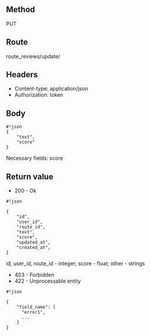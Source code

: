 ## Method ##

PUT

## Route ##

route_reviews/update/<id>

## Headers ##

* Content-type: application/json
* Authorization: token

## Body ##

```
#!json
{
    "text",
    "score"
}
```  

Necessary fields: score

## Return value ##

* 200 - Ok

```
#!json

{
    "id",
    "user_id",
    "route_id",
    "text",
    "score",
    "updated_at",
    "created_at",
}

```   
id, user_id, route_id - integer; score - float; other - strings

* 403 - Forbidden
* 422 - Unprocessable entity
```
#!json

{
    "field_name": [
      "error1",
      ...
    ]
}
```